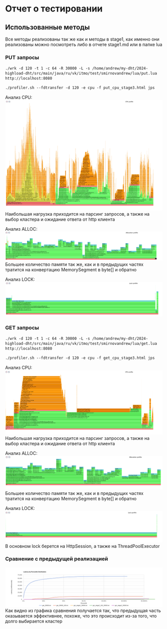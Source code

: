 # Отчет о тестировании
## Использованные методы
Все методы реализованы так же как и методы в stage1,
как именно они реализованы можно посмотреть либо в отчете
stage1.md или в папке lua

### PUT запросы

```
./wrk -d 120 -t 1 -c 64 -R 30000 -L -s /home/andrew/my-dht/2024-highload-dht/src/main/java/ru/vk/itmo/test/smirnovandrew/lua/put.lua http://localhost:8080
 ```
```dtd
./profiler.sh --fdtransfer -d 120 -e cpu -f put_cpu_stage3.html jps
```

Анализ CPU:
![put_cpu.png](stage3%2Fput_cpu.png)
Наибольшая нагрузка приходится на парсинг запросов, а также на
выбор кластера и ожидание ответа от http клиента


Анализ ALLOC:
![put_alloc.png](stage3%2Fput_alloc.png)
Большее количество памяти так же, как и в предыдущих частях
тратится на конвертацию MemorySegment в byte[] и обратно


Анализ LOCK:
![put_lock.png](stage3%2Fput_lock.png)


### GET запросы

```
./wrk -d 120 -t 1 -c 64 -R 30000 -L -s /home/andrew/my-dht/2024-highload-dht/src/main/java/ru/vk/itmo/test/smirnovandrew/lua/get.lua http://localhost:8080
 ```
```dtd
./profiler.sh --fdtransfer -d 120 -e cpu -f get_cpu_stage3.html jps
```

Анализ CPU:
![get_cpu.png](stage3%2Fget_cpu.png)
Наибольшая нагрузка приходится на парсинг запросов, а также на
выбор кластера и ожидание ответа от http клиента

Анализ ALLOC:
![get_alloc.png](stage3%2Fget_alloc.png)
Большее количество памяти так же, как и в предыдущих частях
тратится на конвертацию MemorySegment в byte[] и обратно


Анализ LOCK:
![get_lock.png](stage3%2Fget_lock.png)
В основном lock берется на HttpSession, а также на ThreadPoolExecutor


### Сравнение с предыдущей реализацией
![compare.png](stage3%2Fcompare.png)
Как видно из графика сравнения получается так, что предыдущая часть
оказывается эффективнее, похоже, что это происходит из-за того, что
долго выбирается кластер

